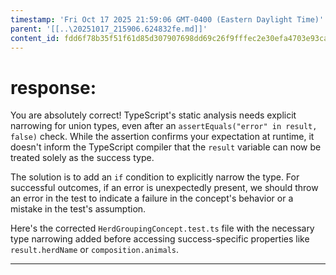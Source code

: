 ```yaml
---
timestamp: 'Fri Oct 17 2025 21:59:06 GMT-0400 (Eastern Daylight Time)'
parent: '[[..\20251017_215906.624832fe.md]]'
content_id: fdd6f78b35f51f61d85d307907698dd69c26f9fffec2e30efa4703e93cabc852
---
```


# response:

You are absolutely correct! TypeScript's static analysis needs explicit narrowing for union types, even after an `assertEquals("error" in result, false)` check. While the assertion confirms your expectation at runtime, it doesn't inform the TypeScript compiler that the `result` variable can now be treated solely as the success type.

The solution is to add an `if` condition to explicitly narrow the type. For successful outcomes, if an error is unexpectedly present, we should throw an error in the test to indicate a failure in the concept's behavior or a mistake in the test's assumption.

Here's the corrected `HerdGroupingConcept.test.ts` file with the necessary type narrowing added before accessing success-specific properties like `result.herdName` or `composition.animals`.

***
